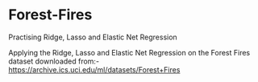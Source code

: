 # Forest-Fires
Practising Ridge, Lasso and Elastic Net Regression

Applying the Ridge, Lasso and Elastic Net Regression on the Forest Fires dataset downloaded from:- https://archive.ics.uci.edu/ml/datasets/Forest+Fires
